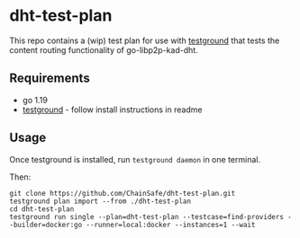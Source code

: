 # dht-test-plan

This repo contains a (wip) test plan for use with [testground](https://github.com/testground/testground) that tests the content routing functionality of go-libp2p-kad-dht.

## Requirements

- go 1.19
- [testground](https://github.com/testground/testground) - follow install instructions in readme

## Usage

Once testground is installed, run `testground daemon` in one terminal.

Then:

```
git clone https://github.com/ChainSafe/dht-test-plan.git
testground plan import --from ./dht-test-plan
cd dht-test-plan
testground run single --plan=dht-test-plan --testcase=find-providers --builder=docker:go --runner=local:docker --instances=1 --wait
```